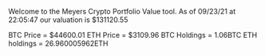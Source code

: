 Welcome to the Meyers Crypto Portfolio Value tool. 
As of 09/23/21 at 22:05:47 our valuation is $131120.55 

BTC Price = $44600.01
 ETH Price = $3109.96
BTC Holdings = 1.06BTC
 ETH holdings = 26.960005962ETH 
